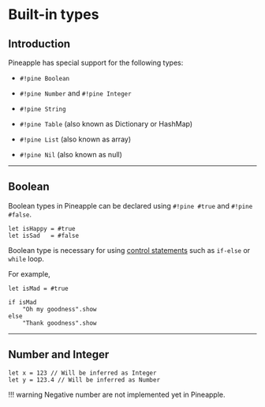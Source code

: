 # Built-in types

## Introduction

Pineapple has special support for the following types:

- `#!pine Boolean`

- `#!pine Number` and `#!pine Integer` 

- `#!pine String`

- `#!pine Table` (also known as Dictionary or HashMap)

- `#!pine List` (also known as array)

- `#!pine Nil` (also known as null)

---

## Boolean

Boolean types in Pineapple can be declared using `#!pine #true` and `#!pine #false`.  

```pine
let isHappy = #true
let isSad   = #false
```

Boolean type is necessary for using [control statements](./ControlFlowStatements.md) such as `if-else` or `while` loop.

For example,

```pine
let isMad = #true

if isMad 
    "Oh my goodness".show
else
    "Thank goodness".show
```

---

## Number and Integer

```pine
let x = 123 // Will be inferred as Integer
let y = 123.4 // Will be inferred as Number
```

!!! warning
    Negative number are not implemented yet in Pineapple.